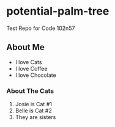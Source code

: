 # potential-palm-tree
Test Repo for Code 102n57

## About Me
- I love Cats
- I love Coffee
- I love Chocolate

### About The Cats
1. Josie is Cat #1
2. Belle is Cat #2
3. They are sisters
